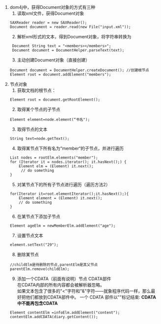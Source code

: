 1. dom4j中，获得Document对象的方式有三种
   1. 读取xml文件，获得Document对象
   ```$xslt
   SAXReader reader = new SAXReader();
   Document document = reader.read(new File("input.xml"));
   ```
   2. 解析xml形式的文本，得到Document对象，将字符串转换为
   ```$xslt
    Document String text = "<members></members>";
    Document document = DocumentHelper.parseText(text);
    ```
    3. 主动创建Document对象（直接创建）
    ```$xslt
    Document document = DocumentHelper.createDocument(); //创建根节点
    Element root = document.addElement("members");
    ```
2. 节点对象
    1. 获取文档的根节点：
    ```$xslt
    Element root = document.getRootElement();
    ```
    2. 取得某个节点的子节点
    ```$xslt
    Element element=node.element(“书名");
    ```
    3. 取得节点的文本
    ```$xslt
    String text=node.getText();
    ```
    4. 取得某节点下所有名为“member“的子节点，并进行遍历
    ```$xslt
    List nodes = rootElm.elements("member");
    for (Iterator it = nodes.iterator(); it.hasNext();) {     
        Element elm = (Element) it.next();   
         // do something 
    }
    ```
    5. 对某节点下的所有子节点进行遍历（遍历方法2）
    ```$xslt
    for(Iterator it=root.elementIterator();it.hasNext();){       
        Element element = (Element) it.next();       
        // do something   
    }
    ```
    6. 在某节点下添加子节点
    ```$xslt
    Element ageElm = newMemberElm.addElement("age");
    ```
    7. 设置节点文本
    ```$xslt
    element.setText("29");
    ```
    8. 删除某节点
    ```$xslt
    //childElm是待删除的节点,parentElm是其父节点
    parentElm.remove(childElm);
    ```
    9. 添加一个CDATA（前面有说明）节点
    CDATA部件<br>
    在CDATA内部的所有内容都会被解析器忽略。<br>
    如果文本包含了很多的"<"字符和"&"字符——就象程序代码一样，那么最好把他们都放到CDATA部件中。
    一个 CDATA 部件以"<![CDATA[" 标记开始，以"]]>"标记结束:
    **CDATA中不能再包含CDATA**
    ```$xslt
    Element contentElm =infoElm.addElement("content");
    contentElm.addCDATA(diary.getContent());
    ```